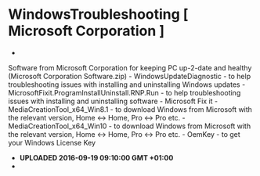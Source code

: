 
# WindowsTroubleshooting [ Microsoft Corporation ]
- 
 Software from Microsoft Corporation for keeping PC up-2-date and healthy (Microsoft Corporation Software.zip)
    - WindowsUpdateDiagnostic - to help troubleshooting issues with installing and uninstalling Windows updates
    - MicrosoftFixit.ProgramInstallUninstall.RNP.Run - to help troubleshooting issues with installing and uninstalling software
    - Microsoft Fix it
    - MediaCreationTool_x64_Win8.1 - to download Windows from Microsoft with the relevant version, Home <-> Home, Pro <-> Pro etc.
    - MediaCreationTool_x64_Win10 - to download Windows from Microsoft with the relevant version, Home <-> Home, Pro <-> Pro etc.
    - OemKey - to get your Windows License Key
- <strong>UPLOADED 2016-09-19 09:10:00 GMT +01:00</strong>
- 
